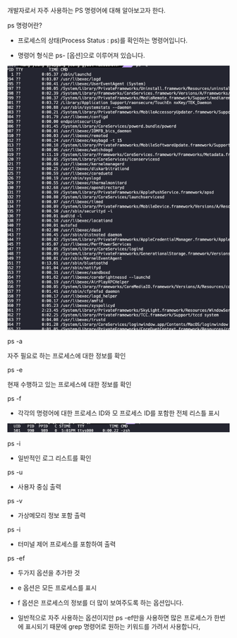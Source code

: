 개발자로서 자주 사용하는 PS 명령어에 대해 알아보고자 한다.



ps 명령어란?

- 프로세스의 상태(Process Status : ps)를 확인하는 명령어입니다.

- 명령어 형식은 ps- [옵션]으로 이루어져 있습니다.


![img.png](img.png)

ps -a

자주 필요로 하는 프로세스에 대한 정보를 확인

ps -e

현재 수행하고 있는 프로세스에 대한 정보를 확인


ps -f

- 각각의 명령어에 대한 프로세스 ID와 모 프로세스 ID를 포함한 전체 리스틀 표시

![img_1.png](img_1.png)



ps -i

- 일반적인 로그 리스트를 확인



ps -u

- 사용자 중심 출력



ps -v

- 가상메모리 정보 포함 출력



ps -i

- 터미널 제어 프로세스를 포함하여 출력



ps -ef

- 두가지 옵션을 추가한 것

- e 옵션은 모든 프로세스를 표시

- f 옵션은 프로세스의 정보를 더 많이 보여주도록 하는 옵션입니다.

- 일반적으로 자주 사용하는 옵션이지만 ps -ef만을 사용하면 많은 프로세스가 한번에 표시되기 때문에 grep 명령어로 원하는 키워드를 가려서 사용합니다,
